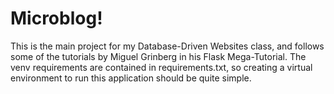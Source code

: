 # Microblog!

This is the main project for my Database-Driven Websites class, and follows some of the tutorials by Miguel Grinberg in his Flask Mega-Tutorial. The venv requirements are contained in requirements.txt, so creating a virtual environment to run this application should be quite simple.
